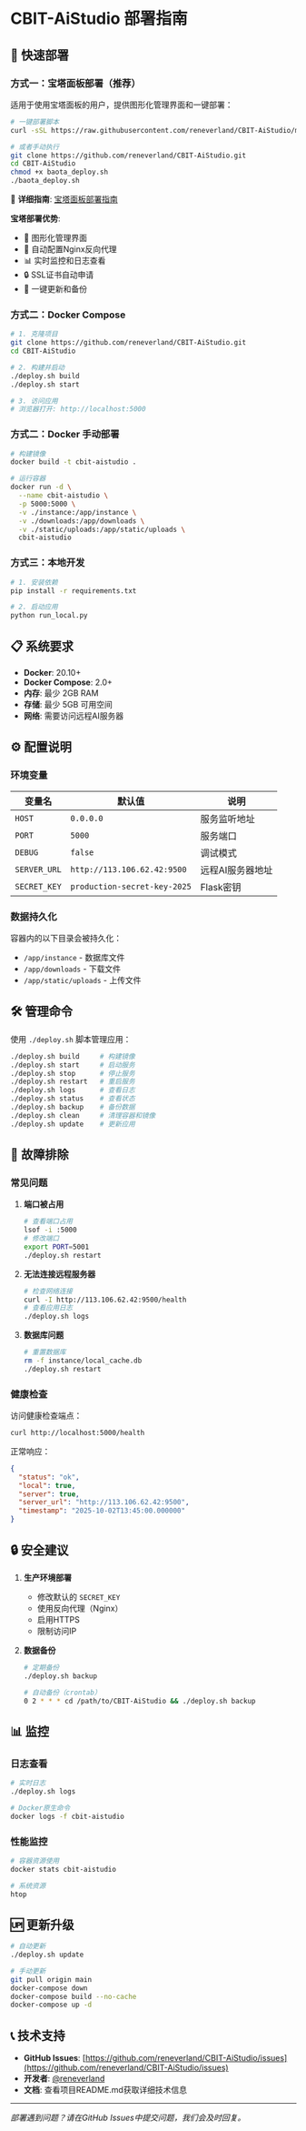 # CBIT-AiStudio 部署指南

## 🚀 快速部署

### 方式一：宝塔面板部署（推荐）

适用于使用宝塔面板的用户，提供图形化管理界面和一键部署：

```bash
# 一键部署脚本
curl -sSL https://raw.githubusercontent.com/reneverland/CBIT-AiStudio/main/baota_deploy.sh | bash

# 或者手动执行
git clone https://github.com/reneverland/CBIT-AiStudio.git
cd CBIT-AiStudio
chmod +x baota_deploy.sh
./baota_deploy.sh
```

📖 **详细指南**: [宝塔面板部署指南](./BAOTA_DEPLOYMENT.md)

**宝塔部署优势**:
- 🎯 图形化管理界面
- 🔧 自动配置Nginx反向代理
- 📊 实时监控和日志查看
- 🔒 SSL证书自动申请
- 🔄 一键更新和备份

### 方式二：Docker Compose

```bash
# 1. 克隆项目
git clone https://github.com/reneverland/CBIT-AiStudio.git
cd CBIT-AiStudio

# 2. 构建并启动
./deploy.sh build
./deploy.sh start

# 3. 访问应用
# 浏览器打开: http://localhost:5000
```

### 方式二：Docker 手动部署

```bash
# 构建镜像
docker build -t cbit-aistudio .

# 运行容器
docker run -d \
  --name cbit-aistudio \
  -p 5000:5000 \
  -v ./instance:/app/instance \
  -v ./downloads:/app/downloads \
  -v ./static/uploads:/app/static/uploads \
  cbit-aistudio
```

### 方式三：本地开发

```bash
# 1. 安装依赖
pip install -r requirements.txt

# 2. 启动应用
python run_local.py
```

## 📋 系统要求

- **Docker**: 20.10+
- **Docker Compose**: 2.0+
- **内存**: 最少 2GB RAM
- **存储**: 最少 5GB 可用空间
- **网络**: 需要访问远程AI服务器

## ⚙️ 配置说明

### 环境变量

| 变量名 | 默认值 | 说明 |
|--------|--------|------|
| `HOST` | `0.0.0.0` | 服务监听地址 |
| `PORT` | `5000` | 服务端口 |
| `DEBUG` | `false` | 调试模式 |
| `SERVER_URL` | `http://113.106.62.42:9500` | 远程AI服务器地址 |
| `SECRET_KEY` | `production-secret-key-2025` | Flask密钥 |

### 数据持久化

容器内的以下目录会被持久化：
- `/app/instance` - 数据库文件
- `/app/downloads` - 下载文件
- `/app/static/uploads` - 上传文件

## 🛠️ 管理命令

使用 `./deploy.sh` 脚本管理应用：

```bash
./deploy.sh build     # 构建镜像
./deploy.sh start     # 启动服务
./deploy.sh stop      # 停止服务
./deploy.sh restart   # 重启服务
./deploy.sh logs      # 查看日志
./deploy.sh status    # 查看状态
./deploy.sh backup    # 备份数据
./deploy.sh clean     # 清理容器和镜像
./deploy.sh update    # 更新应用
```

## 🔧 故障排除

### 常见问题

1. **端口被占用**
   ```bash
   # 查看端口占用
   lsof -i :5000
   # 修改端口
   export PORT=5001
   ./deploy.sh restart
   ```

2. **无法连接远程服务器**
   ```bash
   # 检查网络连接
   curl -I http://113.106.62.42:9500/health
   # 查看应用日志
   ./deploy.sh logs
   ```

3. **数据库问题**
   ```bash
   # 重置数据库
   rm -f instance/local_cache.db
   ./deploy.sh restart
   ```

### 健康检查

访问健康检查端点：
```bash
curl http://localhost:5000/health
```

正常响应：
```json
{
  "status": "ok",
  "local": true,
  "server": true,
  "server_url": "http://113.106.62.42:9500",
  "timestamp": "2025-10-02T13:45:00.000000"
}
```

## 🔒 安全建议

1. **生产环境部署**
   - 修改默认的 `SECRET_KEY`
   - 使用反向代理（Nginx）
   - 启用HTTPS
   - 限制访问IP

2. **数据备份**
   ```bash
   # 定期备份
   ./deploy.sh backup
   
   # 自动备份（crontab）
   0 2 * * * cd /path/to/CBIT-AiStudio && ./deploy.sh backup
   ```

## 📊 监控

### 日志查看
```bash
# 实时日志
./deploy.sh logs

# Docker原生命令
docker logs -f cbit-aistudio
```

### 性能监控
```bash
# 容器资源使用
docker stats cbit-aistudio

# 系统资源
htop
```

## 🆙 更新升级

```bash
# 自动更新
./deploy.sh update

# 手动更新
git pull origin main
docker-compose down
docker-compose build --no-cache
docker-compose up -d
```

## 📞 技术支持

- **GitHub Issues**: [https://github.com/reneverland/CBIT-AiStudio/issues](https://github.com/reneverland/CBIT-AiStudio/issues)
- **开发者**: [@reneverland](https://github.com/reneverland)
- **文档**: 查看项目README.md获取详细技术信息

---

*部署遇到问题？请在GitHub Issues中提交问题，我们会及时回复。*
